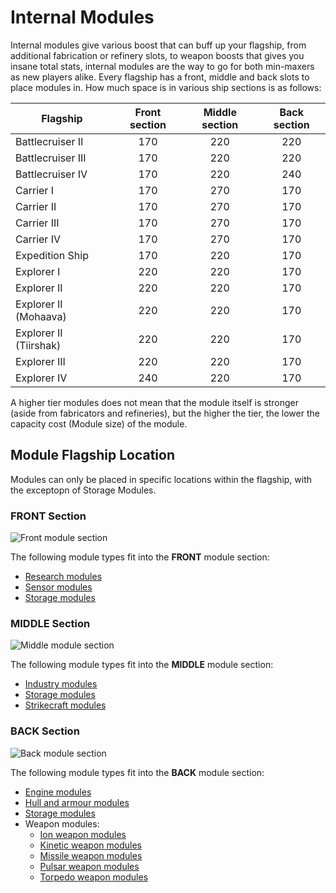 # Internal Modules

Internal modules give various boost that can buff up your flagship, from additional fabrication or refinery slots, to weapon boosts that gives you insane total stats, internal modules are the way to go for both min-maxers as new players alike. Every flagship has a front, middle and back slots to place modules in. How much space is in various ship sections is as follows:

|Flagship              |Front section|Middle section|Back section|
|----------------------|:-----------:|:------------:|:----------:|
|Battlecruiser II      |170          |220           |220         |
|Battlecruiser III     |170          |220           |220         |
|Battlecruiser IV      |170          |220           |240         |
|Carrier I             |170          |270           |170         |
|Carrier II            |170          |270           |170         |
|Carrier III           |170          |270           |170         |
|Carrier IV            |170          |270           |170         |
|Expedition Ship       |170          |220           |170         |
|Explorer I            |220          |220           |170         |
|Explorer II           |220          |220           |170         |
|Explorer II (Mohaava) |220          |220           |170         |
|Explorer II (Tiirshak)|220          |220           |170         |
|Explorer III          |220          |220           |170         |
|Explorer IV           |240          |220           |170         |

A higher tier modules does not mean that the module itself is stronger (aside from fabricators and refineries), but the higher the tier, the lower the capacity cost (Module size) of the module.

## Module Flagship Location

Modules can only be placed in specific locations within the flagship, with the exceptopn of Storage Modules.

### **FRONT** Section

![Front module section](/img/modules/module-section-front.png)

The following module types fit into the **FRONT** module section:

* [Research modules](research-modules.md)
* [Sensor modules](sensor-modules.md)
* [Storage modules](storage-modules.md)

### **MIDDLE** Section

![Middle module section](/img/modules/module-section-middle.png)

The following module types fit into the **MIDDLE** module section:

* [Industry modules](industry-modules.md)
* [Storage modules](storage-modules.md)
* [Strikecraft modules](strikecraft-modules.md)

### **BACK** Section

![Back module section](/img/modules/module-section-back.png)

The following module types fit into the **BACK** module section:

* [Engine modules](engine-modules.md)
* [Hull and armour modules](hull-armour-modules.md)
* [Storage modules](storage-modules.md)
* Weapon modules:
  * [Ion weapon modules](weapon-modules/ion-modules.md)
  * [Kinetic weapon modules](weapon-modules/kinetic-modules.md)
  * [Missile weapon modules](weapon-modules/missile-modules.md)
  * [Pulsar weapon modules](weapon-modules/pulsar-modules.md)
  * [Torpedo weapon modules](weapon-modules/torpedo-modules.md)
